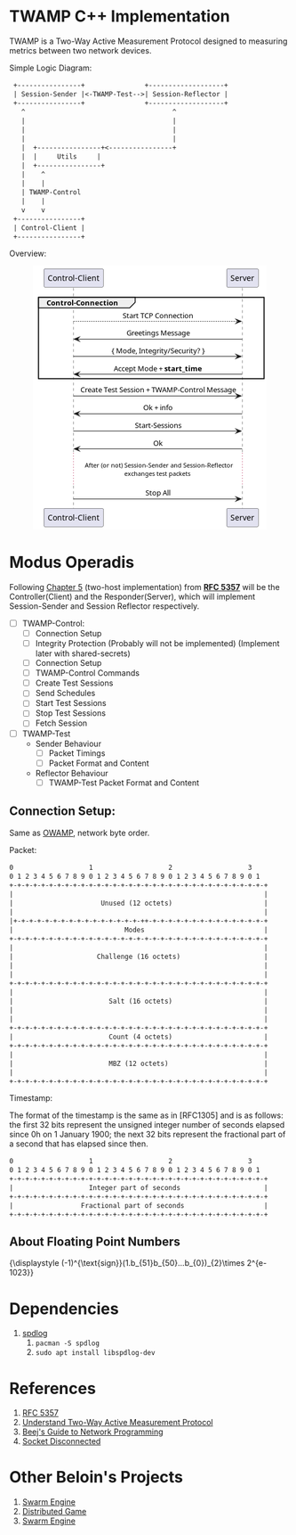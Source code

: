 # TWAMP C++ Implementation

TWAMP is a Two-Way Active Measurement Protocol designed to measuring metrics between two
network devices.

Simple Logic Diagram:

```
 +----------------+               +-------------------+
 | Session-Sender |<-TWAMP-Test-->| Session-Reflector |
 +----------------+               +-------------------+
   ^                                     ^
   |                                     |
   |                                     |
   |                                     |
   |  +----------------+<----------------+
   |  |     Utils     |
   |  +----------------+
   |    ^
   |    |
   | TWAMP-Control
   |    |
   v    v
 +----------------+
 | Control-Client |
 +----------------+
```

Overview:

<div style="text-align: center;">
    <img src="./resources/Twamp_overall_CLIENT_SERVER.png" alt="Control-Connection Sequence Diagram">
</div>

# Modus Operadis

Following [Chapter 5][5] (two-host implementation) from [__RFC 5357__][1] will be the Controller(Client) and
the Responder(Server), which will implement Session-Sender and Session Reflector respectively.

- [ ] TWAMP-Control:
    - [ ] Connection Setup
    - [ ] Integrity Protection (Probably will not be implemented) (Implement later with shared-secrets)
    - [ ] Connection Setup
    - [ ] TWAMP-Control Commands
    - [ ] Create Test Sessions
    - [ ] Send Schedules
    - [ ] Start Test Sessions
    - [ ] Stop Test Sessions
    - [ ] Fetch Session
- [ ] TWAMP-Test
    - Sender Behaviour
        - [ ] Packet Timings
        - [ ] Packet Format and Content
    - Reflector Behaviour
        - [ ] TWAMP-Test Packet Format and Content

## Connection Setup:

Same as [OWAMP][6], network byte order.

Packet:

``` 
0                   1                   2                   3
0 1 2 3 4 5 6 7 8 9 0 1 2 3 4 5 6 7 8 9 0 1 2 3 4 5 6 7 8 9 0 1
+-+-+-+-+-+-+-+-+-+-+-+-+-+-+-+-+-+-+-+-+-+-+-+-+-+-+-+-+-+-+-+-+
|                                                               |
|                      Unused (12 octets)                       |
|                                                               |
|+-+-+-+-+-+-+-+-+-+-+-+-+-+-+-+-++-+-+-+-+-+-+-+-+-+-+-+-+-+-+-+
|                            Modes                              |
+-+-+-+-+-+-+-+-+-+-+-+-+-+-+-+-+-+-+-+-+-+-+-+-+-+-+-+-+-+-+-+-+
|                                                               |
|                     Challenge (16 octets)                     |
|                                                               |
|                                                               |
+-+-+-+-+-+-+-+-+-+-+-+-+-+-+-+-+-+-+-+-+-+-+-+-+-+-+-+-+-+-+-+-+
|                                                               |
|                        Salt (16 octets)                       |
|                                                               |
|                                                               |
+-+-+-+-+-+-+-+-+-+-+-+-+-+-+-+-+-+-+-+-+-+-+-+-+-+-+-+-+-+-+-+-+
|                        Count (4 octets)                       |
+-+-+-+-+-+-+-+-+-+-+-+-+-+-+-+-+-+-+-+-+-+-+-+-+-+-+-+-+-+-+-+-+
|                                                               |
|                        MBZ (12 octets)                        |
|                                                               |
+-+-+-+-+-+-+-+-+-+-+-+-+-+-+-+-+-+-+-+-+-+-+-+-+-+-+-+-+-+-+-+-+
```



Timestamp:

The format of the timestamp is the same as in [RFC1305] and is as
follows: the first 32 bits represent the unsigned integer number of
seconds elapsed since 0h on 1 January 1900; the next 32 bits
represent the fractional part of a second that has elapsed since
then.

```
0                   1                   2                   3
0 1 2 3 4 5 6 7 8 9 0 1 2 3 4 5 6 7 8 9 0 1 2 3 4 5 6 7 8 9 0 1
+-+-+-+-+-+-+-+-+-+-+-+-+-+-+-+-+-+-+-+-+-+-+-+-+-+-+-+-+-+-+-+-+
|                   Integer part of seconds                     |
+-+-+-+-+-+-+-+-+-+-+-+-+-+-+-+-+-+-+-+-+-+-+-+-+-+-+-+-+-+-+-+-+
|                 Fractional part of seconds                    |
+-+-+-+-+-+-+-+-+-+-+-+-+-+-+-+-+-+-+-+-+-+-+-+-+-+-+-+-+-+-+-+-+
```

## About Floating Point Numbers

{\displaystyle (-1)^{\text{sign}}(1.b_{51}b_{50}...b_{0})_{2}\times 2^{e-1023}}

# Dependencies

1. [spdlog](https://github.com/gabime/spdlog)
    1. `pacman -S spdlog`
    2. `sudo apt install libspdlog-dev`

# References

[1]:https://datatracker.ietf.org/doc/html/rfc5357

[2]:https://www.juniper.net/documentation/us/en/software/junos/flow-monitoring/topics/concept/twamp-overview.html

[3]:https://beej.us/guide/bgnet/

[5]:https://datatracker.ietf.org/doc/html/rfc5357#section-5

[6]:https://datatracker.ietf.org/doc/html/rfc4656#section-3.1

[7]:https://stackoverflow.com/questions/283375/detecting-tcp-client-disconnect#:~:text=154,recvXXX()%20when%20reading.

1. [RFC 5357][1]
2. [Understand Two-Way Active Measurement Protocol][2]
3. [Beej's Guide to Network Programming][3]
4. [Socket Disconnected][7]

# Other Beloin's Projects

1. [Swarm Engine](https://github.com/Beloin/SwarmEngine)
1. [Distributed Game](https://github.com/Beloin/DistributedGame)
1. [Swarm Engine](https://github.com/Beloin/LCD_Rasp_Weather)

